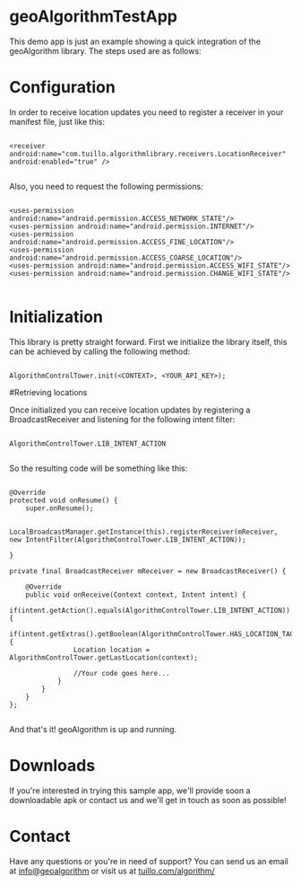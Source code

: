 # geoAlgorithmTestApp
This demo app is just an example showing a quick integration of the geoAlgorithm library. The steps used are as follows:

# Configuration
In order to receive location updates you need to register a receiver in your manifest file, just like this:
<pre><code>
&lt;receiver android:name="com.tuillo.algorithmlibrary.receivers.LocationReceiver" android:enabled="true" /&gt;

</code></pre>
Also, you need to request the following permissions:
<pre><code>
&lt;uses-permission android:name="android.permission.ACCESS_NETWORK_STATE"/&gt;
&lt;uses-permission android:name="android.permission.INTERNET"/&gt;
&lt;uses-permission android:name="android.permission.ACCESS_FINE_LOCATION"/&gt;
&lt;uses-permission android:name="android.permission.ACCESS_COARSE_LOCATION"/&gt;
&lt;uses-permission android:name="android.permission.ACCESS_WIFI_STATE"/&gt;
&lt;uses-permission android:name="android.permission.CHANGE_WIFI_STATE"/&gt;

</code></pre>

# Initialization
This library is pretty straight forward. First we initialize the library itself, this can be achieved by calling the following method:
<pre><code>
AlgorithmControlTower.init(&lt;CONTEXT&gt;, &lt;YOUR_API_KEY&gt;);
</code></pre>

#Retrieving locations

Once initialized you can receive location updates by registering a BroadcastReceiver and listening for the following intent filter:

<pre><code>
AlgorithmControlTower.LIB_INTENT_ACTION

</code></pre>

So the resulting code will be something like this:

<pre><code>
@Override
protected void onResume() {
    super.onResume();

    LocalBroadcastManager.getInstance(this).registerReceiver(mReceiver, new IntentFilter(AlgorithmControlTower.LIB_INTENT_ACTION));

}

private final BroadcastReceiver mReceiver = new BroadcastReceiver() {

    @Override
    public void onReceive(Context context, Intent intent) {
        if(intent.getAction().equals(AlgorithmControlTower.LIB_INTENT_ACTION)){
            if(intent.getExtras().getBoolean(AlgorithmControlTower.HAS_LOCATION_TAG)){
                Location location = AlgorithmControlTower.getLastLocation(context);

                //Your code goes here...
            }
        }
    }
};

</code></pre>

And that's it! geoAlgorithm is up and running.

# Downloads
If you're interested in trying this sample app, we'll provide soon a downloadable apk or contact us and we'll get in touch as soon as possible!

# Contact
Have any questions or you're in need of support? You can send us an email at <a href="mailto:info@geoalgorithm.com">info@geoalgorithm</a> or visit us at <a href="http://tuillo.com/algorithm/">tuillo.com/algorithm/</a>
